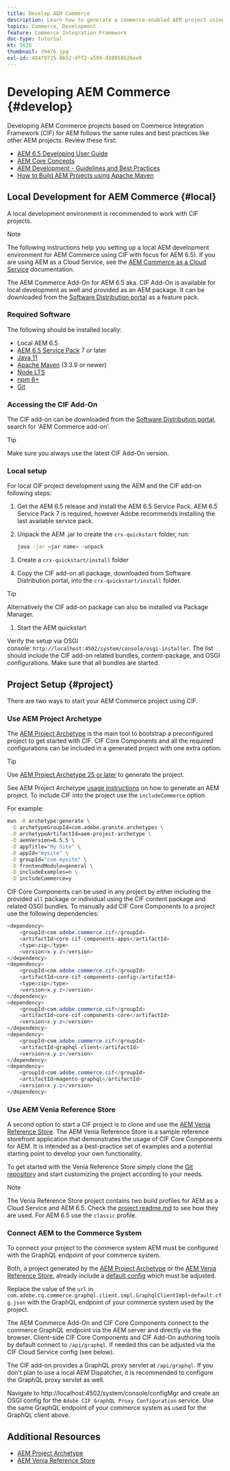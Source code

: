```yaml
---
title: Develop AEM Commerce
description: Learn how to generate a commerce-enabled AEM project using the AEM project archetype. Learn how to build and deploy the project to a local development environment.
topics: Commerce, Development
feature: Commerce Integration Framework
doc-type: tutorial
kt: 5826
thumbnail: 39476.jpg
exl-id: 48479725-8b52-4ff2-a599-d20958b26ee6
---
```

# Developing AEM Commerce {#develop}

Developing AEM Commerce projects based on Commerce Integration Framework (CIF) for AEM follows the same rules and best practices like other AEM projects. Review these first:

- [AEM 6.5 Developing User Guide](/help/sites-developing/getting-started.md)
- [AEM Core Concepts](/help/sites-developing/the-basics.md)
- [AEM Development - Guidelines and Best Practices](/help/sites-developing/dev-guidelines-bestpractices.md)
- [How to Build AEM Projects using Apache Maven](/help/sites-developing/ht-projects-maven.md)

## Local Development for AEM Commerce {#local}

A local development environment is recommended to work with CIF projects.

>[!NOTE]
>
>The following instructions help you setting up a local AEM development environment for AEM Commerce using CIF with focus for AEM 6.5). If you are using AEM as a Cloud Service, see the [AEM Commerce as a Cloud Service](https://experienceleague.adobe.com/docs/experience-manager-cloud-service/content-and-commerce/home.html) documentation.

The AEM Commerce Add-On for AEM 6.5 aka. CIF Add-On is available for local development as well and provided as an AEM package. It can be downloaded from the [Software Distribution portal](https://experience.adobe.com/#/downloads/content/software-distribution/en/aem.html) as a feature pack.

### Required Software

The following should be installed locally:

- Local AEM 6.5
- [AEM 6.5 Service Pack](https://experience.adobe.com/#/downloads/content/software-distribution/en/aem.html) 7 or later
- [Java 11](https://downloads.experiencecloud.adobe.com/content/software-distribution/en/general.html)
- [Apache Maven](https://maven.apache.org/) (3.3.9 or newer)
- [Node LTS](https://nodejs.org/en/)
- [npm 6+](https://www.npmjs.com/)
- [Git](https://git-scm.com/)

### Accessing the CIF Add-On

The CIF add-on can be downloaded from the [Software Distribution portal](https://experience.adobe.com/#/downloads/content/software-distribution/en/aem.html), search for 'AEM Commerce add-on'.

>[!TIP]
>
>Make sure you always use the latest CIF Add-On version.

### Local setup

For local CIF project development using the AEM and the CIF add-on following steps:

1. Get the AEM 6.5 release and install the AEM 6.5 Service Pack. AEM 6.5 Service Pack 7 is required, however Adobe recommends installing the last available service pack.

1. Unpack the AEM .jar to create the `crx-quickstart` folder, run:

    ```bash
    java -jar <jar name> -unpack
    ```

1. Create a `crx-quickstart/install` folder

1. Copy the CIF add-on all package, downloaded from Software Distribution portal, into the `crx-quickstart/install` folder.

>[!TIP]
>
>Alternatively the CIF add-on package can also be installed via Package Manager.

1. Start the AEM quickstart

Verify the setup via OSGI console: `http://localhost:4502/system/console/osgi-installer`. The list should include the CIF add-on related bundles, content-package, and OSGI configurations. Make sure that all bundles are started.

## Project Setup {#project}

There are two ways to start your AEM Commerce project using CIF.

### Use AEM Project Archetype

The [AEM Project Archetype](https://github.com/adobe/aem-project-archetype) is the main tool to bootstrap a preconfigured project to get started with CIF. CIF Core Components and all the required configurations can be included in a generated project with one extra option.

>[!TIP]
>
>Use [AEM Project Archetype 25 or later](https://github.com/adobe/aem-project-archetype/releases) to generate the project.

See AEM Project Archetype [usage instructions](https://github.com/adobe/aem-project-archetype#usage) on how to generate an AEM project. To include CIF into the project use the `includeCommerce` option.

For example:

```bash
mvn -B archetype:generate \
 -D archetypeGroupId=com.adobe.granite.archetypes \
 -D archetypeArtifactId=aem-project-archetype \
 -D aemVersion=6.5.5 \
 -D appTitle="My Site" \
 -D appId="mysite" \
 -D groupId="com.mysite" \
 -D frontendModule=general \
 -D includeExamples=n \
 -D includeCommerce=y
```

CIF Core Components can be used in any project by either including the provided `all` package or individual using the CIF content package and related OSGI bundles. To manually add CIF Core Components to a project use the following dependencies:

```java
<dependency>
    <groupId>com.adobe.commerce.cif</groupId>
    <artifactId>core-cif-components-apps</artifactId>
    <type>zip</type>
    <version>x.y.z</version>
</dependency>
<dependency>
    <groupId>com.adobe.commerce.cif</groupId>
    <artifactId>core-cif-components-config</artifactId>
    <type>zip</type>
    <version>x.y.z</version>
</dependency>
<dependency>
    <groupId>com.adobe.commerce.cif</groupId>
    <artifactId>core-cif-components-core</artifactId>
    <version>x.y.z</version>
</dependency>
<dependency>
    <groupId>com.adobe.commerce.cif</groupId>
    <artifactId>graphql-client</artifactId>
    <version>x.y.z</version>
</dependency>
<dependency>
    <groupId>com.adobe.commerce.cif</groupId>
    <artifactId>magento-graphql</artifactId>
    <version>x.y.z</version>
</dependency>
```

### Use AEM Venia Reference Store

A second option to start a CIF project is to clone and use the [AEM Venia Reference Store](https://github.com/adobe/aem-cif-guides-venia). The AEM Venia Reference Store is a sample reference storefront application that demonstrates the usage of CIF Core Components for AEM. It is intended as a best-practice set of examples and a potential starting point to develop your own functionality.

To get started with the Venia Reference Store simply clone the [Git repository](https://github.com/adobe/aem-cif-guides-venia) and start customizing the project according to your needs.

>[!NOTE]
>
>The Venia Reference Store project contains two build profiles for AEM as a Cloud Service and AEM 6.5. Check the [project readme.md](https://github.com/adobe/aem-cif-guides-venia/blob/main/README.md) to see how they are used. For AEM 6.5 use the `classic` profile.

### Connect AEM to the Commerce System

To connect your project to the commerce system AEM must be configured with the GraphQL endpoint of your commerce system. 

Both, a project generated by the [AEM Project Archetype](https://github.com/adobe/aem-project-archetype) or the [AEM Venia Reference Store](https://github.com/adobe/aem-cif-guides-venia), already include a [default config](https://github.com/adobe/aem-cif-guides-venia/blob/main/ui.config/src/main/content/jcr_root/apps/venia/osgiconfig/config/com.adobe.cq.commerce.graphql.client.impl.GraphqlClientImpl~default.cfg.json) which must be adjusted.

Replace the value of the `url` in `com.adobe.cq.commerce.graphql.client.impl.GraphqlClientImpl~default.cfg.json` with the GraphQL endpoint of your commerce system used by the project.

The AEM Commerce Add-On and CIF Core Components connect to the commerce GraphQL endpoint via the AEM server and directly via the browser. Client-side CIF Core Components and CIF Add-On authoring tools by default connect to `/api/graphql`. If needed this can be adjusted via the CIF Cloud Service config (see below).

The CIF add-on provides a GraphQL proxy servlet at `/api/graphql`. If you don't plan to use a local AEM Dispatcher, it is recommended to configure the GraphQL proxy servlet as well.

Navigate to http://localhost:4502/system/console/configMgr and create an OSGI config for the `Adobe CIF GraphQL Proxy Configuration` service. Use the same GraphQL endpoint of your commerce system as used for the GraphQL client above.

## Additional Resources

- [AEM Project Archetype](https://github.com/adobe/aem-project-archetype)
- [AEM Venia Reference Store](https://github.com/adobe/aem-cif-guides-venia)
